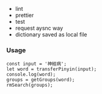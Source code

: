 - lint
- prettier
- test
- request aysnc way
- dictionary saved as local file


### Usage 

```
const input = '神經病';
let word = transferPinyin(input);
console.log(word);
groups = getGroups(word);
rmSearch(groups);
```